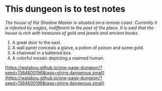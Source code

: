 # This dungeon is to test notes

_The house of the Shadow Master is situated on a remote coast. Currently it is infested by eagles, indifferent to the past of the place. It is said that the house is rich with treasures of gold and jewels and ancient books._

1. A great door to the east.
2. A wall panel conceals a glaive, a potion of poison and some gold.
3. A chainmail in a battered box.
4. A colorful mosaic depicting a maimed human.

[https://watabou.github.io/one-page-dungeon/?seed=1364600196&tags=string,dangerous,small](https://watabou.github.io/one-page-dungeon/?seed=1364600196&tags=string,dangerous,small)
